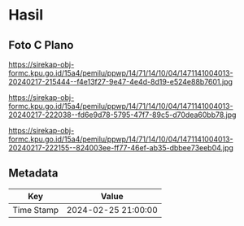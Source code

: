 # Hasil

## Foto C Plano

https://sirekap-obj-formc.kpu.go.id/15a4/pemilu/ppwp/14/71/14/10/04/1471141004013-20240217-215444--f4e13f27-9e47-4e4d-8d19-e524e88b7601.jpg

https://sirekap-obj-formc.kpu.go.id/15a4/pemilu/ppwp/14/71/14/10/04/1471141004013-20240217-222038--fd6e9d78-5795-47f7-89c5-d70dea60bb78.jpg

https://sirekap-obj-formc.kpu.go.id/15a4/pemilu/ppwp/14/71/14/10/04/1471141004013-20240217-222155--824003ee-ff77-46ef-ab35-dbbee73eeb04.jpg


## Metadata

| Key        | Value               |
| ---------- | ------------------- |
| Time Stamp | 2024-02-25 21:00:00 |



